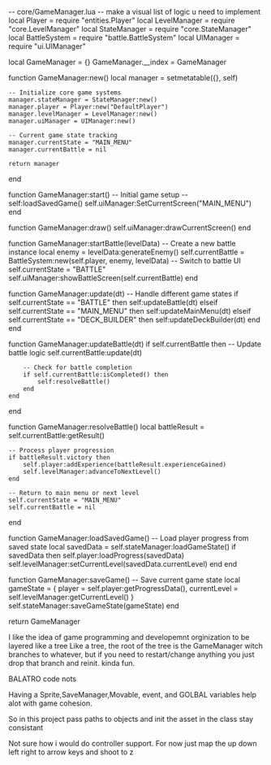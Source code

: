 -- core/GameManager.lua
-- make a visual list of logic u need to implement
local Player = require "entities.Player"
local LevelManager = require "core.LevelManager"
local StateManager = require "core.StateManager"
local BattleSystem = require "battle.BattleSystem"
local UIManager = require "ui.UIManager"

local GameManager = {}
GameManager.__index = GameManager

function GameManager:new()
    local manager = setmetatable({}, self)
    
    -- Initialize core game systems
    manager.stateManager = StateManager:new()
    manager.player = Player:new("DefaultPlayer")
    manager.levelManager = LevelManager:new()
    manager.uiManager = UIManager:new()
    
    -- Current game state tracking
    manager.currentState = "MAIN_MENU"
    manager.currentBattle = nil
    
    return manager
end

function GameManager:start()
    -- Initial game setup
    -- self:loadSavedGame()
    self.uiManager:SetCurrentScreen("MAIN_MENU")
end

function GameManager:draw()
    self.uiManager:drawCurrentScreen()
end

function GameManager:startBattle(levelData)
    -- Create a new battle instance
    local enemy = levelData:generateEnemy()
    self.currentBattle = BattleSystem:new(self.player, enemy, levelData)
    -- Switch to battle UI
    self.currentState = "BATTLE"
    self.uiManager:showBattleScreen(self.currentBattle)
end

function GameManager:update(dt)
    -- Handle different game states
    if self.currentState == "BATTLE" then
        self:updateBattle(dt)
    elseif self.currentState == "MAIN_MENU" then
        self:updateMainMenu(dt)
    elseif self.currentState == "DECK_BUILDER" then
        self:updateDeckBuilder(dt)
    end
end

function GameManager:updateBattle(dt)
    if self.currentBattle then
        -- Update battle logic
        self.currentBattle:update(dt)
        
        -- Check for battle completion
        if self.currentBattle:isCompleted() then
            self:resolveBattle()
        end
    end
end

function GameManager:resolveBattle()
    local battleResult = self.currentBattle:getResult()
    
    -- Process player progression
    if battleResult.victory then
        self.player:addExperience(battleResult.experienceGained)
        self.levelManager:advanceToNextLevel()
    end
    
    -- Return to main menu or next level
    self.currentState = "MAIN_MENU"
    self.currentBattle = nil
end

function GameManager:loadSavedGame()
    -- Load player progress from saved state
    local savedData = self.stateManager:loadGameState()
    if savedData then
        self.player:loadProgress(savedData)
        self.levelManager:setCurrentLevel(savedData.currentLevel)
    end
end

function GameManager:saveGame()
    -- Save current game state
    local gameState = {
        player = self.player:getProgressData(),
        currentLevel = self.levelManager:getCurrentLevel()
    }
    self.stateManager:saveGameState(gameState)
end

return GameManager

I like the idea of game programming and developemnt orginization to be layered like a tree
Like a tree, the root of the tree is the GameManager  witch branches to whatever, but if you need to restart/change anything you just drop that branch and reinit. kinda fun.

BALATRO code nots

Having a Sprite,SaveManager,Movable, event, and GOLBAL variables help alot with game cohesion.

So in this project pass paths to objects and init the asset in the class stay consistant

Not sure how i would do controller support. For now just map the up down left right to arrow keys and shoot to z
